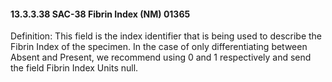 #### 13.3.3.38 SAC-38 Fibrin Index (NM) 01365

Definition: This field is the index identifier that is being used to describe the Fibrin Index of the specimen. In the case of only differentiating between Absent and Present, we recommend using 0 and 1 respectively and send the field Fibrin Index Units null.
